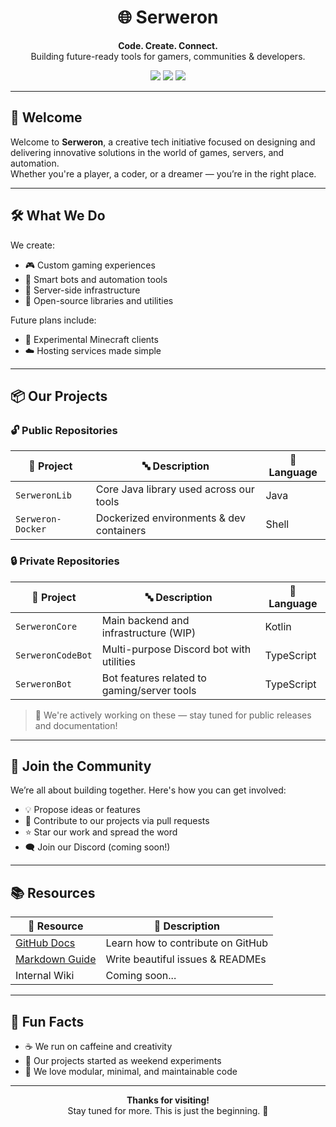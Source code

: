 <h1 align="center">🌐 Serweron</h1>

<p align="center">
  <strong>Code. Create. Connect.</strong><br>
  Building future-ready tools for gamers, communities & developers.
</p>

<p align="center">
  <img src="https://img.shields.io/badge/status-active-success?style=flat-square">
  <img src="https://img.shields.io/github/last-commit/Serweron/.github?style=flat-square">
  <img src="https://img.shields.io/badge/projects-in%20progress-blueviolet?style=flat-square">
</p>

---

## 👋 Welcome

Welcome to **Serweron**, a creative tech initiative focused on designing and delivering innovative solutions in the world of games, servers, and automation.  
Whether you're a player, a coder, or a dreamer — you’re in the right place.

---

## 🛠 What We Do

We create:

- 🎮 Custom gaming experiences
- 🤖 Smart bots and automation tools
- 💾 Server-side infrastructure
- 🧩 Open-source libraries and utilities

Future plans include:

- 🧪 Experimental Minecraft clients
- ☁️ Hosting services made simple

---

## 📦 Our Projects

### 🔓 Public Repositories

| 📁 Project         | 🔤 Description                            | 🧠 Language |
|-------------------|--------------------------------------------|-------------|
| `SerweronLib`     | Core Java library used across our tools     | Java        |
| `Serweron-Docker` | Dockerized environments & dev containers    | Shell       |

### 🔒 Private Repositories

| 📁 Project         | 🔤 Description                              | 🧠 Language |
|-------------------|----------------------------------------------|-------------|
| `SerweronCore`    | Main backend and infrastructure (WIP)        | Kotlin      |
| `SerweronCodeBot` | Multi-purpose Discord bot with utilities     | TypeScript  |
| `SerweronBot`     | Bot features related to gaming/server tools  | TypeScript  |

> 🔧 We're actively working on these — stay tuned for public releases and documentation!

---

## 🤝 Join the Community

We’re all about building together. Here's how you can get involved:

- 💡 Propose ideas or features
- 🔧 Contribute to our projects via pull requests
- ⭐ Star our work and spread the word
- 🗨 Join our Discord (coming soon!)

---

## 📚 Resources

| 🔗 Resource       | 📄 Description                              |
|------------------|---------------------------------------------|
| [GitHub Docs](https://docs.github.com) | Learn how to contribute on GitHub    |
| [Markdown Guide](https://www.markdownguide.org) | Write beautiful issues & READMEs |
| Internal Wiki     | Coming soon...                              |

---

## 🎉 Fun Facts

- ☕ We run on caffeine and creativity  
- 🧠 Our projects started as weekend experiments  
- 🧩 We love modular, minimal, and maintainable code

---

<p align="center">
  <b>Thanks for visiting!</b> <br>
  Stay tuned for more. This is just the beginning. 🚀
</p>
